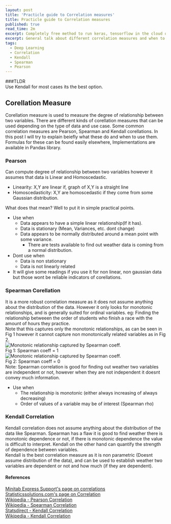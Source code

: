 ```yaml
---
layout: post
title: 'Practicle guide to Correlation measures'
title: Practicle guide to Correlation measures
published: true
read_time: 2m
excerpt: Completely free method to run keras, tensorflow in the cloud on high performance GPUs with support of running jupyter notebooks also. All you need is an email id and you get 100hrs of free use.
excerpt: General talk about different correlation measures and when to use what. Compared Spearman, Pearson and Kendall correlation measures.
tags:
  - Deep Learning
  - Correlation
  - Kendall
  - Spearman
  - Pearson
---
```

###TLDR  
Use Kendall for most cases its the best option.  

## Corellation Measure  
Corellation measure is used to measure the degree of relationship between two variables. There are different kinds of corellation measures that can be used depending on the type of data and use case. Some common correlation measures are Pearson, Spearman and Kendall corellations. In this post I will try to explain beiefly what these do and when to use them. Formulas for these can be found easily elsewhere, Implementations are available in Pandas library.    
### Pearson  
Can compute degree of relationship between two variables however it assumes that data is Linear and Homoscedastic.  
- Linearity: X,Y are linear if, graph of X,Y is a straight line  
- Homoscedasticity: X,Y are homoscedastic if they come from some Gaussian distribution.  

What does that mean? Well to put it in simple practical points.
- Use when
    - Data appears to have a simple linear relationship(If it has).
    - Data is stationary (Mean, Variances, etc. dont change)
    - Data appears to be normally distributed around a mean point with some variance.
        - There are tests available to find out weather data is coming from a normal distribution.
- Dont use when
    - Data is non stationary
    - Data is not linearly related
- It will give some readings if you use it for non linear, non gaussian data but those wont be reliable indicators of corellations.

### Spearman Corellation  
It is a more robust correlation measure as it does not assume anything about the distribution of the data. However it only looks for monotonic relationships, and is generally suited for ordinal variables. eg: Finding the relationship betweeen the order of students who finish a race with the amount of hours they practice.  
Note that this captures only the monotonic relationships, as can be seen in Fig 1 however it cannot capture non monotonically related variables as in Fig 2.  
![Monotonic relationship captured by Spearman coeff.]({{site.baseurl}}/images/correlation/monotonic_spearman.png)  
Fig 1: Spearman coeff = 1  
![Monotonic relationship captured by Spearman coeff.]({{site.baseurl}}/images/correlation/zero_spearman.png)  
Fig 2: Spearman coeff = 0  
Note: Spearman correlation is good for finding out weather two variables are independent or not, however when they are not independent it doesnt convey much information.
- Use when
    - The relationship is monotonic (either always increasing of always decreasing)
    - Order of values of a variable may be of interest (Spearman rho)

### Kendall Correlation  
Kendall correlation does not assume anything about the distribution of the data like Spearman. Spearman has a flaw it is good to find weather there is monotonic dependence or not, if there is monotonic dependence the value is difficult to interpret. Kendall on the other hand can quantify the strength of dependence between variables.  
Kendall is the best correlation measure as it is non parametric (Doesnt assume distribution of the data), and can be used to establish weather two variables are dependent or not and how much (if they are dependent).  

#### References  
[Minitab Express Support's page on correlations](http://support.minitab.com/en-us/minitab-express/1/help-and-how-to/modeling-statistics/regression/supporting-topics/basics/a-comparison-of-the-pearson-and-spearman-correlation-methods/ "MiniTab Express Support" )  
[Statisticssolutions.com's page on Correlation](http://www.statisticssolutions.com/correlation-pearson-kendall-spearman/ "statisticssolutions.com")  
[Wikipedia - Pearson Correlation](https://en.wikipedia.org/wiki/Pearson_correlation_coefficient "Wikipedia - Pearson Correlation")  
[Wikipedia - Spearman Correlation](https://en.wikipedia.org/wiki/Spearman%27s_rank_correlation_coefficient "Wikipedia - Spearman Correlation")  
[Statsdirect - Kendall Correlation](http://www.statsdirect.com/help/nonparametric_methods/kendall_correlation.htm)  
[Wikipedia - Kendall Correlation](https://en.wikipedia.org/wiki/Kendall_rank_correlation_coefficient)  
